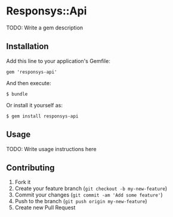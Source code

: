 # Responsys::Api

TODO: Write a gem description

## Installation

Add this line to your application's Gemfile:

    gem 'responsys-api'

And then execute:

    $ bundle

Or install it yourself as:

    $ gem install responsys-api

## Usage

TODO: Write usage instructions here

## Contributing

1. Fork it
2. Create your feature branch (`git checkout -b my-new-feature`)
3. Commit your changes (`git commit -am 'Add some feature'`)
4. Push to the branch (`git push origin my-new-feature`)
5. Create new Pull Request
